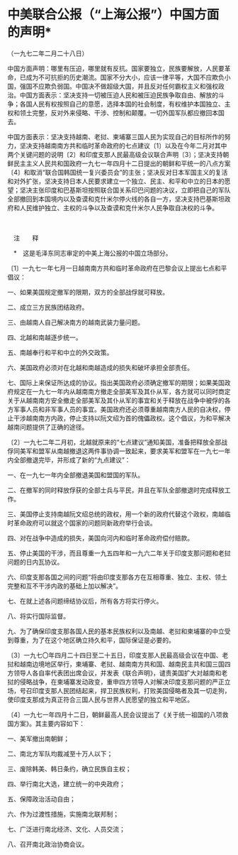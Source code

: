 # 中美联合公报（“上海公报”）中国方面的声明\*

（一九七二年二月二十八日）

中国方面声明：哪里有压迫，哪里就有反抗。国家要独立，民族要解放，人民要革命，已成为不可抗拒的历史潮流。国家不分大小，应该一律平等，大国不应欺负小国，强国不应欺负弱国。中国决不做超级大国，并且反对任何霸权主义和强权政治。中国方面表示：坚决支持一切被压迫人民和被压迫民族争取自由、解放的斗争；各国人民有权按照自己的意愿，选择本国的社会制度，有权维护本国独立、主权和领土完整，反对外来侵略、干涉、控制和颠覆。一切外国军队都应撤回本国去。

中国方面表示：坚决支持越南、老挝、柬埔寨三国人民为实现自己的目标所作的努力，坚决支持越南南方共和临时革命政府的七点建议〔1〕以及在今年二月对其中两个关键问题的说明〔2〕和印度支那人民最高级会议联合声明〔3〕；坚决支持朝鲜民主主义人民共和国政府一九七一年四月十二日提出的朝鲜和平统一的八点方案〔4〕和取消“联合国韩国统一复兴委员会”的主张；坚决反对日本军国主义的复活和对外扩张，坚决支持日本人民要求建立一个独立、民主、和平和中立的日本的愿望；坚决主张印度和巴基斯坦按照联合国关系印巴问题的决议，立即把自己的军队全部撤回到本国境内以及查谟和克什米尔停火线的各自一方，坚决支持巴基斯坦政府和人民维护独立、主权的斗争以及查谟和克什米尔人民争取自决权的斗争。

　　

　注　　释　

　\*　这是毛泽东同志审定的中美上海公报的中国立场部分。

〔1〕一九七一年七月一日越南南方共和临时革命政府在巴黎会议上提出七点和平倡议：

一、如果美国规定撤军的限期，双方的全部战俘就可释放。

二、成立三方民族团结政府。

三、由越南人自己解决南方的越南武装力量问题。

四、北越和南越逐步统一。

五、南越奉行和平和中立的外交政策。

六、美国政府必须对在北越和南越造成的损失和破坏承担全部责任。

七、国际上来保证所达成的协议。指出美国政府必须确定撤军的期限；如果美国政府规定在一九七一年内从越南南方撤走全部美军及其仆从军，各方就可以同时商定关于从越南南方安全撤走全部美军及其仆从军的事宜和关于释放在战争中被俘的各方军事人员和非军事人员的事宜。美国政府还必须尊重越南南方人民的自决权，停止干涉越南南方内政，停止支持以阮文绍为首的傀儡政权。这个倡议，为和平解决越南问题提供了正确的途径。

〔2〕一九七二年二月初，北越就原来的“七点建议”通知美国，准备把释放全部战俘同美军和盟军从南越撤退这两件事协调一致起来，要求美军和盟军在一九七一年内全部撤退完毕，并形成了新的“九点建议”：

一、在一九七一年内全部撤退美国和盟国的军队。

二、在撤军的同时释放俘获的全部士兵与平民，并且在军队全部撤退时完成释放工作。

三、美国停止支持南越阮文绍总统的政权，用一个新的政府代替这个政权，南越临时革命政府可以就这个国家的问题同新政府举行会谈。

四、对在战争中造成的损失，美国向河内和临时革命政府偿付赔款。

五、停止美国的干涉，而且尊重一九五四年和一九六二年关于印度支那问题和老挝问题的日内瓦协议。

六、印度支那各国之间的问题“将由印度支那各方在互相尊重、独立、主权、领土完整和互不干涉内政的基础上加以解决”。

七、在就上述各问题缔结协议后，所有各方将实行停火。

八、将实行国际监督。

九、为了确保印度支那各国人民的基本民族权利以及南越、老挝和柬埔寨的中立受到尊重，为了在这个地区确立持久和平，国际保证是必要的。

〔3〕一九七〇年四月二十四日至二十五日，印度支那人民最高级会议在中国、老挝和越南边境地区举行，柬埔寨、老挝、越南南方共和国、越南民主共和国三国四方领导人各自率代表团出席会议，并发表《联合声明》，谴责美国扩大对越南和老挝的侵略战争，在柬埔寨发动政变，重申四方领导人对解决印度支那问题的严正立场，号召印度支那人民团结起来，捍卫民族权利，打败美国侵略者及其一切走狗，使印度支那成为真正符合三国人民与世界人民愿望的独立和平地区。

〔4〕一九七一年四月十二日，朝鲜最高人民会议提出了《关于统一祖国的八项救国方案》。其主要内容如下：

一、美军撤出南朝鲜；

二、南北方军队均裁减至十万人以下；

三、废除韩美、韩日条约，确立民族自主权；

四、举行南北大选，建立统一的中央政府；

五、保障政治活动自由；

六、作为过渡性措施，实施南北联邦制；

七、广泛进行南北经济、文化、人员交流；

八、召开南北政治协商会议。
